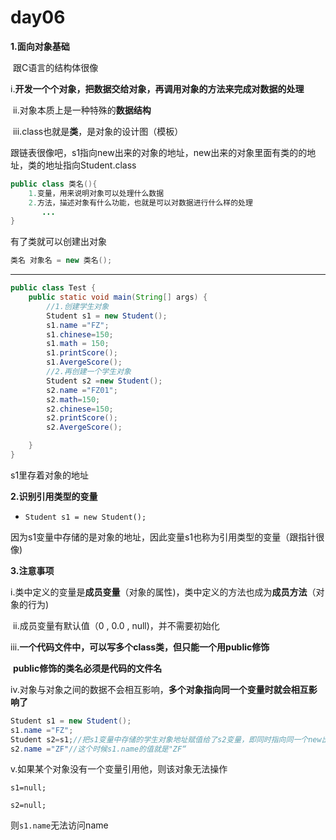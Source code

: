 # day06

**1.面向对象基础**

​	跟C语言的结构体很像

​	i.**开发一个个对象，把数据交给对象，再调用对象的方法来完成对数据的处理**

​	ii.对象本质上是一种特殊的**数据结构**

​	iii.class也就是**类**，是对象的设计图（模板）

​		跟链表很像吧，s1指向new出来的对象的地址，new出来的对象里面有类的的地址，类的地址指向Student.class

  ```java
  public class 类名(){
      1.变量，用来说明对象可以处理什么数据
      2.方法，描述对象有什么功能，也就是可以对数据进行什么样的处理
         ...
  }
  ```

有了类就可以创建出对象

```java
类名 对象名 = new 类名();
```

------------------------------------------------------------------------------------------------------

```java
public class Test {
    public static void main(String[] args) {
        //1.创建学生对象
        Student s1 = new Student();
        s1.name ="FZ";
        s1.chinese=150;
        s1.math = 150;
        s1.printScore();
        s1.AvergeScore();
        //2.再创建一个学生对象
        Student s2 =new Student();
        s2.name ="FZ01";
        s2.math=150;
        s2.chinese=150;
        s2.printScore();
        s2.AvergeScore();

    }
}
```

s1里存着对象的地址

**2.识别引用类型的变量**

* ``Student s1 = new Student();``

因为s1变量中存储的是对象的地址，因此变量s1也称为引用类型的变量（跟指针很像)

**3.注意事项**

​	i.类中定义的变量是**成员变量**（对象的属性)，类中定义的方法也成为**成员方法**（对象的行为)

​	ii.成员变量有默认值（0   ,  0.0  , null)，并不需要初始化

​	iii.**一个代码文件中，可以写多个class类，但只能一个用public修饰**

​		**public修饰的类名必须是代码的文件名**

   iv.对象与对象之间的数据不会相互影响，**多个对象指向同一个变量时就会相互影响了**

```java
Student s1 = new Student();
s1.name ="FZ";
Student s2=s1;//把s1变量中存储的学生对象地址赋值给了s2变量，即同时指向同一个new出来的Student对象
s2.name ="ZF"//这个时候s1.name的值就是"ZF“
```

v.如果某个对象没有一个变量引用他，则该对象无法操作

``s1=null;``

``s2=null;``

则``s1.name``无法访问name

